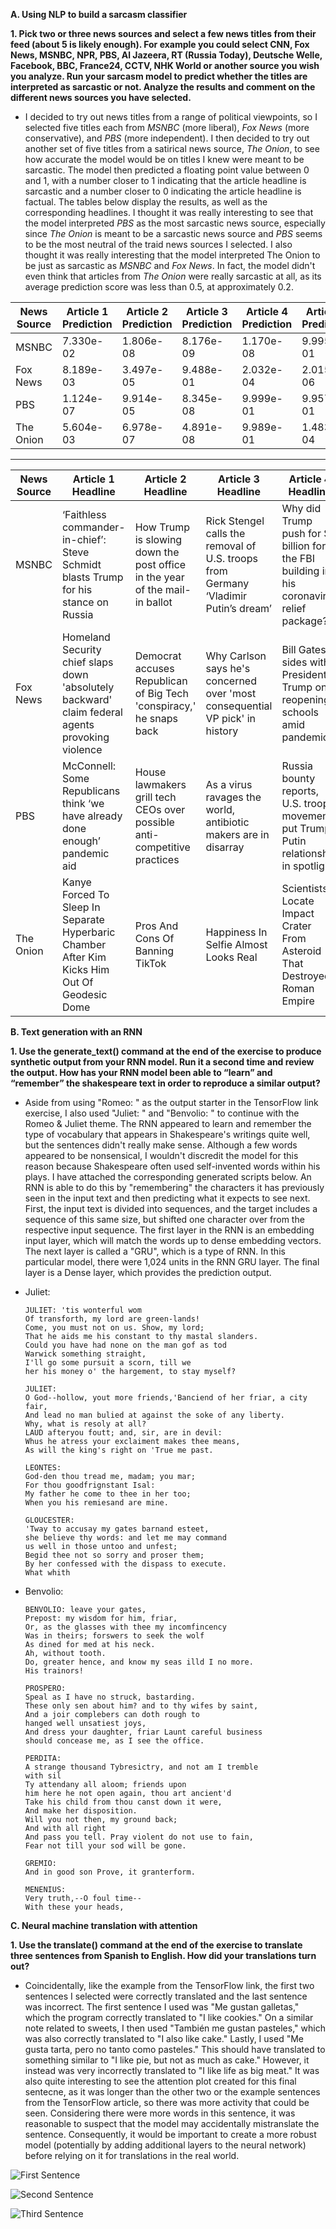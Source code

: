 **A. Using NLP to build a sarcasm classifier**
  
  **1. Pick two or three news sources and select a few news titles from their feed (about 5 is likely enough).  For example you could select CNN, Fox News, MSNBC, NPR, PBS, Al Jazeera, RT (Russia Today), Deutsche Welle, Facebook, BBC, France24, CCTV, NHK World or another source you wish you analyze.  Run your sarcasm model to predict whether the titles are interpreted as sarcastic or not.  Analyze the results and comment on the different news sources you have selected.**
  
* I decided to try out news titles from a range of political viewpoints, so I selected five titles each from *MSNBC* (more liberal), *Fox News* (more conservative), and *PBS* (more independent).  I then decided to try out another set of five titles from a satirical news source, *The Onion*, to see how accurate the model would be on titles I knew were meant to be sarcastic.  The model then predicted a floating point value between 0 and 1, with a number closer to 1 indicating that the article headline is sarcastic and a number closer to 0 indicating the article headline is factual.  The tables below display the results, as well as the corresponding headlines.  I thought it was really interesting to see that the model interpreted *PBS* as the most sarcastic news source, especially since *The Onion* is meant to be a sarcastic news source and *PBS* seems to be the most neutral of the traid news sources I selected.  I also thought it was really interesting that the model interpreted The Onion to be just as sarcastic as *MSNBC* and *Fox News*.  In fact, the model didn't even think that articles from *The Onion* were really sarcastic at all, as its average prediction score was less than 0.5, at approximately 0.2.



| News Source | Article 1 Prediction | Article 2 Prediction | Article 3 Prediction | Article 4 Prediction | Article 5 Prediction | Average Prediction |
|-------------|----------------------|----------------------|----------------------|----------------------|----------------------|--------------------|
| MSNBC       | 7.330e-02            | 1.806e-08            | 8.176e-09            | 1.170e-08            | 9.995e-01            | ~0.2               |
| Fox News    | 8.189e-03            | 3.497e-05            | 9.488e-01            | 2.032e-04            | 2.015e-06            | ~0.2               |
| PBS         | 1.124e-07            | 9.914e-05            | 8.345e-08            | 9.999e-01            | 9.957e-01            | ~0.4               |
| The Onion   | 5.604e-03            | 6.978e-07            | 4.891e-08            | 9.989e-01            | 1.483e-04            | ~0.2               |




---





| News Source | Article 1 Headline                                                                                | Article 2 Headline                                                           | Article 3 Headline                                                                   | Article 4 Headline                                                                         | Article 5 Headline                                                                                              |
|-------------|---------------------------------------------------------------------------------------------------|------------------------------------------------------------------------------|--------------------------------------------------------------------------------------|--------------------------------------------------------------------------------------------|-----------------------------------------------------------------------------------------------------------------|
| MSNBC       | ‘Faithless commander-in-chief’: Steve Schmidt blasts  Trump for his stance on Russia              | How Trump is slowing down the post office  in the year of the mail-in ballot | Rick Stengel calls the removal of U.S. troops  from Germany ‘Vladimir Putin’s dream’ | Why did Trump push for $2 billion for the FBI building  in his coronavirus relief package? | Ron Johnson, head of Sen. oversight committee, benefited  financially from policies he backed, claims new group |
| Fox News    | Homeland Security chief slaps down 'absolutely  backward' claim federal agents provoking violence | Democrat accuses Republican of Big Tech  'conspiracy,' he snaps back         | Why Carlson says he's concerned over  'most consequential VP pick' in history        | Bill Gates sides with President Trump  on reopening schools amid pandemic                  | Colorado restaurant owners who defied lockdown close  their doors, cite 'disheartening' restrictions            |
| PBS         | McConnell: Some Republicans think ‘we have  already done enough’ pandemic aid                     | House lawmakers grill tech CEOs over  possible anti-competitive practices    | As a virus ravages the world, antibiotic  makers are in disarray                     | Russia bounty reports, U.S. troop movements put  Trump-Putin relationship in spotlight     | Is U.S. regulatory framework capable of reining in  big tech companies?                                         |
| The Onion   | Kanye Forced To Sleep In Separate Hyperbaric Chamber  After Kim Kicks Him Out Of Geodesic Dome    | Pros And Cons Of Banning TikTok                                              | Happiness In Selfie Almost Looks Real                                                | Scientists Locate Impact Crater From Asteroid  That Destroyed Roman Empire                 | L.A. Designates Open-Air Dining Areas Along  101 Freeway Media                                                  |
  
  
  
**B. Text generation with an RNN**

  **1. Use the generate_text() command at the end of the exercise to produce synthetic output from your RNN model.  Run it a second time and review the output.  How has your RNN model been able to “learn” and “remember” the shakespeare text in order to reproduce a similar output?**
  
*  Aside from using "Romeo: " as the output starter in the TensorFlow link exercise, I also used "Juliet: " and "Benvolio: " to continue with the Romeo & Juliet theme.  The RNN appeared to learn and remember the type of vocabulary that appears in Shakespeare's writings quite well, but the sentences didn't really make sense.  Although a few words appeared to be nonsensical, I wouldn't discredit the model for this reason because Shakespeare often used self-invented words within his plays.  I have attached the corresponding generated scripts below.  An RNN is able to do this by "remembering" the characters it has previously seen in the input text and then predicting what it expects to see next.  First, the input text is divided into sequences, and the target includes a sequence of this same size, but shifted one character over from the respective input sequence.  The first layer in the RNN is an embedding input layer, which will match the words up to dense embedding vectors.  The next layer is called a "GRU", which is a type of RNN.  In this particular model, there were 1,024 units in the RNN GRU layer.  The final layer is a Dense layer, which provides the prediction output.

* Juliet: 

      JULIET: 'tis wonterful wom
      Of transforth, my lord are green-lands!
      Come, you must not on us. Show, my lord;
      That he aids me his constant to thy mastal slanders.
      Could you have had none on the man gof as tod
      Warwick something straight,
      I'll go some pursuit a scorn, till we
      her his money o' the hargement, to stay myself?

      JULIET:
      O God--hollow, yout more friends,'Banciend of her friar, a city fair,
      And lead no man bulied at against the soke of any liberty.
      Why, what is resoly at all?
      LAUD afteryou foutt; and, sir, are in devil:
      Whus he atress your exclaiment makes thee means,
      As will the king's right on 'True me past.

      LEONTES:
      God-den thou tread me, madam; you mar;
      For thou goodfrignstant Isal:
      My father he come to thee in her too;
      When you his remiesand are mine.

      GLOUCESTER:
      'Tway to accusay my gates barnand esteet,
      she believe thy words: and let me may command
      us well in those untoo and unfest;
      Begid thee not so sorry and proser them;
      By her confessed with the dispass to execute.
      What whith 


* Benvolio:

      BENVOLIO: leave your gates,
      Prepost: my wisdom for him, friar,
      Or, as the glasses with thee my incomfincency
      Was in theirs; forswers to seek the wolf
      As dined for med at his neck.
      Ah, without tooth.
      Do, greater hence, and know my seas illd I no more.
      His trainors!

      PROSPERO:
      Speal as I have no struck, bastarding.
      These only sen about him? and to thy wifes by saint,
      And a joir complebers can doth rough to
      hanged well unsatiest joys,
      And dress your daughter, friar Launt careful business
      should concease me, as I see the office.

      PERDITA:
      A strange thousand Tybresictry, and not am I tremble
      with sil
      Ty attendany all aloom; friends upon
      him here he not open again, thou art ancient'd
      Take his child from thou canst down it were,
      And make her disposition.
      Will you not then, my ground back;
      And with all right
      And pass you tell. Pray violent do not use to fain,
      Fear not till your sod will be gone.

      GREMIO:
      And in good son Prove, it granterform.

      MENENIUS:
      Very truth,--O foul time--
      With these your heads, 
  
  
  
**C. Neural machine translation with attention**

  **1. Use the translate() command at the end of the exercise to translate three sentences from Spanish to English.  How did your translations turn out?**
  
* Coincidentally, like the example from the TensorFlow link, the first two sentences I selected were correctly translated and the last sentence was incorrect.  The first sentence I used was "Me gustan galletas," which the program correctly translated to "I like cookies."  On a similar note related to sweets, I then used "También me gustan pasteles," which was also correctly translated to "I also like cake."  Lastly, I used "Me gusta tarta, pero no tanto como pasteles."  This should have translated to something similar to "I like pie, but not as much as cake."  However, it instead was very incorrectly translated to "I like life as big meat."  It was also quite interesting to see the attention plot created for this final sentecne, as it was longer than the other two or the example sentences from the TensorFlow article, so there was more activity that could be seen.  Considering there were more words in this sentence, it was reasonable to suspect that the model may accidentally mistranslate the sentence.  Consequently, it would be important to create a more robust model (potentially by adding additional layers to the neural network) before relying on it for translations in the real world.  

![First Sentence](CookieAttention.png)

![Second Sentence](CakeAttention.png)

![Third Sentence](PieAttention.png)
